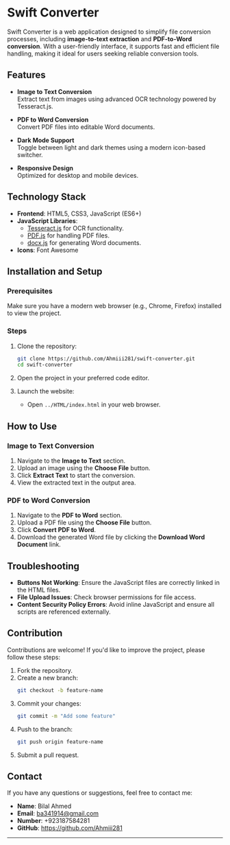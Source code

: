 # Swift Converter

Swift Converter is a web application designed to simplify file conversion processes, including **image-to-text extraction** and **PDF-to-Word conversion**. With a user-friendly interface, it supports fast and efficient file handling, making it ideal for users seeking reliable conversion tools.

## Features

- **Image to Text Conversion**  
  Extract text from images using advanced OCR technology powered by Tesseract.js.

- **PDF to Word Conversion**  
  Convert PDF files into editable Word documents.

- **Dark Mode Support**  
  Toggle between light and dark themes using a modern icon-based switcher.

- **Responsive Design**  
  Optimized for desktop and mobile devices.

## Technology Stack

- **Frontend**: HTML5, CSS3, JavaScript (ES6+)
- **JavaScript Libraries**:
  - [Tesseract.js](https://tesseract.projectnaptha.com/) for OCR functionality.
  - [PDF.js](https://mozilla.github.io/pdf.js/) for handling PDF files.
  - [docx.js](https://github.com/dolanmiu/docx) for generating Word documents.
- **Icons**: Font Awesome

## Installation and Setup

### Prerequisites
Make sure you have a modern web browser (e.g., Chrome, Firefox) installed to view the project.

### Steps
1. Clone the repository:
   ```bash
   git clone https://github.com/Ahmiii281/swift-converter.git
   cd swift-converter
   ```

2. Open the project in your preferred code editor.

3. Launch the website:
   - Open `../HTML/index.html` in your web browser.

## How to Use

### Image to Text Conversion
1. Navigate to the **Image to Text** section.
2. Upload an image using the **Choose File** button.
3. Click **Extract Text** to start the conversion.
4. View the extracted text in the output area.

### PDF to Word Conversion
1. Navigate to the **PDF to Word** section.
2. Upload a PDF file using the **Choose File** button.
3. Click **Convert PDF to Word**.
4. Download the generated Word file by clicking the **Download Word Document** link.

## Troubleshooting

- **Buttons Not Working**: Ensure the JavaScript files are correctly linked in the HTML files.
- **File Upload Issues**: Check browser permissions for file access.
- **Content Security Policy Errors**: Avoid inline JavaScript and ensure all scripts are referenced externally.

## Contribution

Contributions are welcome! If you'd like to improve the project, please follow these steps:
1. Fork the repository.
2. Create a new branch:
   ```bash
   git checkout -b feature-name
   ```
3. Commit your changes:
   ```bash
   git commit -m "Add some feature"
   ```
4. Push to the branch:
   ```bash
   git push origin feature-name
   ```
5. Submit a pull request.

## Contact

If you have any questions or suggestions, feel free to contact me:

- **Name**: Bilal Ahmed  
- **Email**: ba341914@gmail.com
- **Number**: +923187584281
- **GitHub**: https://github.com/Ahmiii281

---
